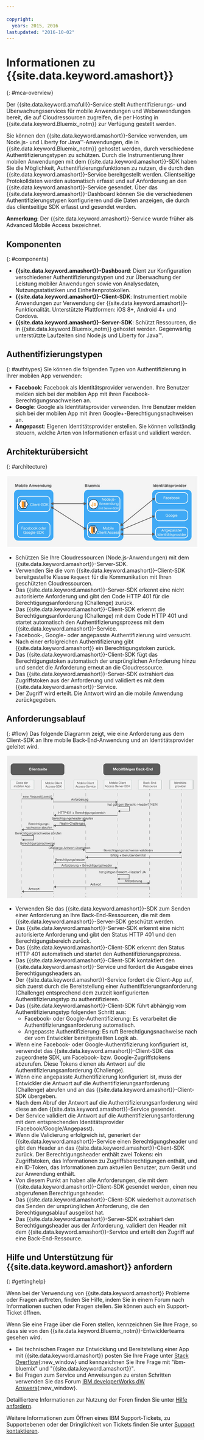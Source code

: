 ```yaml
---

copyright:
  years: 2015, 2016
lastupdated: "2016-10-02"
---
```


# Informationen zu {{site.data.keyword.amashort}}
{: #mca-overview}


Der {{site.data.keyword.amafull}}-Service stellt Authentifizierungs- und Überwachungsservices für mobile Anwendungen und Webanwendungen bereit, die auf Cloudressourcen zugreifen, die per Hosting in {{site.data.keyword.Bluemix_notm}} zur Verfügung gestellt werden.

Sie können den {{site.data.keyword.amashort}}-Service verwenden, um Node.js- und Liberty for Java&trade;-Anwendungen, die in {{site.data.keyword.Bluemix_notm}} gehostet werden, durch verschiedene Authentifizierungstypen zu schützen. Durch die Instrumentierung Ihrer mobilen Anwendungen mit dem {{site.data.keyword.amashort}}-SDK haben Sie die Möglichkeit, Authentifizierungsfunktionen zu nutzen, die durch den {{site.data.keyword.amashort}}-Service bereitgestellt werden. Clientseitige Protokolldaten werden automatisch erfasst und auf Anforderung an den {{site.data.keyword.amashort}}-Service gesendet. Über das {{site.data.keyword.amashort}}-Dashboard können Sie die verschiedenen Authentifizierungstypen konfigurieren und die Daten anzeigen, die durch das clientseitige SDK erfasst und gesendet werden.

**Anmerkung**: Der {{site.data.keyword.amashort}}-Service wurde früher als Advanced Mobile Access bezeichnet.

## Komponenten
{: #components}

* **{{site.data.keyword.amashort}}-Dashboard**: Dient zur Konfiguration verschiedener Authentifizierungstypen und zur Überwachung der Leistung mobiler Anwendungen sowie von Analysedaten, Nutzungsstatistiken und Einheitenprotokollen.
* **{{site.data.keyword.amashort}}-Client-SDK**: Instrumentiert mobile Anwendungen zur Verwendung der {{site.data.keyword.amashort}}-Funktionalität. Unterstützte Plattformen: iOS 8+, Android 4+ und Cordova.
* **{{site.data.keyword.amashort}}-Server-SDK**: Schützt Ressourcen, die in {{site.data.keyword.Bluemix_notm}} gehostet werden. Gegenwärtig unterstützte Laufzeiten sind Node.js und Liberty for Java&trade;.

## Authentifizierungstypen
{: #authtypes}
Sie können die folgenden Typen von Authentifizierung in Ihrer mobilen App verwenden:
* **Facebook**: Facebook als Identitätsprovider verwenden. Ihre Benutzer melden sich bei der mobilen App mit ihren Facebook-Berechtigungsnachweisen an.
* **Google**: Google als Identitätsprovider verwenden. Ihre Benutzer melden sich bei der mobilen App mit ihren Google+-Berechtigungsnachweisen an.
* **Angepasst**: Eigenen Identitätsprovider erstellen. Sie können vollständig steuern, welche Arten von Informationen erfasst und validiert werden.

## Architekturübersicht
{: #architecture}

![Architekturübersicht - Diagramm](images/mca-overview.jpg)

* Schützen Sie Ihre Cloudressourcen (Node.js-Anwendungen) mit dem {{site.data.keyword.amashort}}-Server-SDK.
* Verwenden Sie die vom {{site.data.keyword.amashort}}-Client-SDK bereitgestellte Klasse `Request` für die Kommunikation mit Ihren geschützten Cloudressourcen.
* Das {{site.data.keyword.amashort}}-Server-SDK erkennt eine nicht autorisierte Anforderung und gibt den Code HTTP 401 für die Berechtigungsanforderung (Challenge) zurück.
* Das {{site.data.keyword.amashort}}-Client-SDK erkennt die Berechtigungsanforderung (Challenge) mit dem Code HTTP 401 und startet automatisch den Authentifizierungsprozess mit dem {{site.data.keyword.amashort}}-Service.
* Facebook-, Google- oder angepasste Authentifizierung wird versucht.
* Nach einer erfolgreichen Authentifizierung gibt {{site.data.keyword.amashort}} ein Berechtigungstoken zurück.
* Das {{site.data.keyword.amashort}}-Client-SDK fügt das Berechtigungstoken automatisch der ursprünglichen Anforderung hinzu und sendet die Anforderung erneut an die Cloudressource.
* Das {{site.data.keyword.amashort}}-Server-SDK extrahiert das Zugriffstoken aus der Anforderung und validiert es mit dem {{site.data.keyword.amashort}}-Service.
* Der Zugriff wird erteilt.  Die Antwort wird an die mobile Anwendung zurückgegeben.

## Anforderungsablauf
{: #flow}
Das folgende Diagramm zeigt, wie eine Anforderung aus dem Client-SDK an Ihre mobile Back-End-Anwendung und an Identitätsprovider geleitet wird.

![Anforderungsablauf - Diagramm](images/mca-sequence-overview.jpg)

* Verwenden Sie das {{site.data.keyword.amashort}}-SDK zum Senden einer Anforderung an Ihre Back-End-Ressourcen, die mit dem {{site.data.keyword.amashort}}-Server-SDK geschützt werden.
* Das {{site.data.keyword.amashort}}-Server-SDK erkennt eine nicht autorisierte Anforderung und gibt den Status HTTP 401 und den Berechtigungsbereich zurück.
* Das {{site.data.keyword.amashort}}-Client-SDK erkennt den Status HTTP 401 automatisch und startet den Authentifizierungsprozess.
* Das {{site.data.keyword.amashort}}-Client-SDK kontaktiert den {{site.data.keyword.amashort}}-Service und fordert die Ausgabe eines Berechtigungsheaders an.
* Der {{site.data.keyword.amashort}}-Service fordert die Client-App auf, sich zuerst durch die Bereitstellung einer Authentifizierungsanforderung (Challenge) entsprechend dem zurzeit konfigurierten Authentifizierungstyp zu authentifizieren.
* Das {{site.data.keyword.amashort}}-Client-SDK führt abhängig vom Authentifizierungstyp folgenden Schritt aus:
   * Facebook- oder Google-Authentifizierung: Es verarbeitet die Authentifizierungsanforderung automatisch.
   * Angepasste Authentifizierung: Es ruft Berechtigungsnachweise nach der vom Entwickler bereitgestellten Logik ab.
* Wenn eine Facebook- oder Google-Authentifizierung konfiguriert ist, verwendet das {{site.data.keyword.amashort}}-Client-SDK das zugeordnete SDK, um Facebook- bzw. Google-Zugriffstokens abzurufen. Diese Tokens dienen als Antwort auf die Authentifizierungsanforderung (Challenge).
* Wenn eine angepasste Authentifizierung konfiguriert ist, muss der Entwickler die Antwort auf die Authentifizierungsanforderung (Challenge) abrufen und an das {{site.data.keyword.amashort}}-Client-SDK übergeben.
* Nach dem Abruf der Antwort auf die Authentifizierungsanforderung wird diese an den {{site.data.keyword.amashort}}-Service gesendet.
* Der Service validiert die Antwort auf die Authentifizierungsanforderung mit dem entsprechenden Identitätsprovider (Facebook/Google/Angepasst).
* Wenn die Validierung erfolgreich ist, generiert der {{site.data.keyword.amashort}}-Service einen Berechtigungsheader und gibt den Header an das {{site.data.keyword.amashort}}-Client-SDK zurück. Der Berechtigungsheader enthält zwei Tokens: ein Zugriffstoken, das Informationen zu Zugriffsberechtigungen enthält, und ein ID-Token, das Informationen zum aktuellen Benutzer, zum Gerät und zur Anwendung enthält.
* Von diesem Punkt an haben alle Anforderungen, die mit dem {{site.data.keyword.amashort}}-Client-SDK gesendet werden, einen neu abgerufenen Berechtigungsheader.
* Das {{site.data.keyword.amashort}}-Client-SDK wiederholt automatisch das Senden der ursprünglichen Anforderung, die den Berechtigungsablauf ausgelöst hat.
* Das {{site.data.keyword.amashort}}-Server-SDK extrahiert den Berechtigungsheader aus der Anforderung, validiert den Header mit dem {{site.data.keyword.amashort}}-Service und erteilt den Zugriff auf eine Back-End-Ressource.


## Hilfe und Unterstützung für {{site.data.keyword.amashort}} anfordern
{: #gettinghelp}

Wenn bei der Verwendung von {{site.data.keyword.amashort}} Probleme oder Fragen auftreten, finden Sie Hilfe, indem Sie in einem Forum nach Informationen suchen oder Fragen stellen. Sie können auch ein Support-Ticket öffnen. 

Wenn Sie eine Frage über die Foren stellen, kennzeichnen Sie Ihre Frage, so dass sie von den {{site.data.keyword.Bluemix_notm}}-Entwicklerteams gesehen wird.

* Bei technischen Fragen zur Entwicklung und Bereitstellung einer App mit {{site.data.keyword.amashort}} posten Sie Ihre Frage unter [Stack Overflow](http://stackoverflow.com/search?q={{site.data.keyword.amashort}}+ibm-bluemix){:new_window} und kennzeichnen Sie Ihre Frage mit "ibm-bluemix" und "{{site.data.keyword.amashort}}".
* Bei Fragen zum Service und Anweisungen zu ersten Schritten verwenden Sie das Forum [IBM developerWorks dW Answers](https://developer.ibm.com/answers/search.html?f=&type=question&redirect=search%2Fsearch&sort=relevance&q=mobile+client+access%20%2B[bluemix]){:new_window}. 

Detailliertere Informationen zur Nutzung der Foren finden Sie unter [Hilfe anfordern](https://www.{DomainName}/docs/support/index.html#getting-help).

Weitere Informationen zum Öffnen eines IBM Support-Tickets, zu Supportebenen oder der Dringlichkeit von Tickets finden Sie unter [Support kontaktieren](https://www.{DomainName}/docs/support/index.html#contacting-support).

